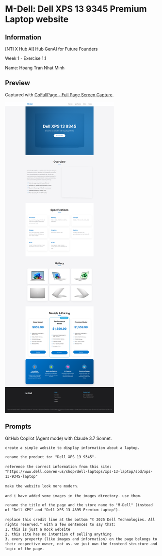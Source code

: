 # M-Dell: Dell XPS 13 9345 Premium Laptop website

## Information
[NTI X Hub AI] Hub GenAI for Future Founders

Week 1 - Exercise 1.1

Name: Hoang Tran Nhat Minh

## Preview
Captured with [GoFullPage - Full Page Screen Capture](https://chromewebstore.google.com/detail/gofullpage-full-page-scre/fdpohaocaechififmbbbbbknoalclacl).

![Preview](./preview.png)

## Prompts
GitHub Copilot (Agent mode) with Claude 3.7 Sonnet.
```
create a simple website to display information about a laptop.
```
```
rename the product to: "Dell XPS 13 9345".

reference the correct information from this site: "https://www.dell.com/en-us/shop/dell-laptops/xps-13-laptop/spd/xps-13-9345-laptop"

make the website look more modern.

and i have added some images in the images directory. use them.
```
```
rename the title of the page and the store name to "M-Dell" (instead of "Dell XPS" and "Dell XPS 13 4395 Premium Laptop").

replace this credit line at the bottom "© 2025 Dell Technologies. All rights reserved." with a few sentences to say that:
1. this is just a mock website
2. this site has no intention of selling anything
3. every property (like images and information) on the page belongs to their respective owner, not us. we just own the frontend structure and logic of the page.
```